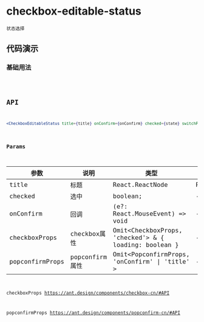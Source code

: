 # checkbox-editable-status

`状态选择`


## 代码演示

### 基础用法
<code src="./checkbox-editable-status-use.tsx" />


## API

```jsx | pure
<CheckboxEditableStatus title={title} onConfirm={onConfirm} checked={state} switchProps={{ ...checkedChildren, disabled }} popconfirmProps={{ disabled }} />
```


### Params
| 参数            | 说明           | 类型                                                  | 默认值          |
| --------------- | -------------- | ----------------------------------------------------- | --------------- |
| title           | 标题           | React.ReactNode                                       | RenderFunction; | -
| checked         | 选中           | boolean;                                              | -               |
| onConfirm       | 回调           | (e?: React.MouseEvent) => void                        | -               |
| checkboxProps   | checkbox属性   | Omit<CheckboxProps, 'checked'> & { loading: boolean } | -               |
| popconfirmProps | popconfirm属性 | Omit<PopconfirmProps, \'onConfirm\' \| \'title\' >    | -               |

checkboxProps   https://ant.design/components/checkbox-cn/#API

popconfirmProps https://ant.design/components/popconfirm-cn/#API

